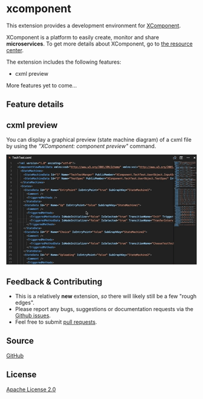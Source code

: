 # xcomponent

This extension provides a development environment for [XComponent](http://www.xcomponent.com/).

XComponent is a platform to easily create, monitor and share **microservices**. To get more details about XComponent, go to [the resource center](https://github.com/xcomponent/xcomponent).

The extension includes the following features:
* cxml preview

More features yet to come...

## Feature details

## cxml preview

You can display a graphical preview (state machine diagram) of a cxml file by using the *"XComponent: component preview"* command.

![cxml preview](https://raw.githubusercontent.com/xcomponent/vscode-xcomponent/master/extension/images/cxml_preview.gif)

## Feedback & Contributing

 * This is a relatively **new** extension, _so_ there will likely still be a few "rough edges"\.
 * Please report any bugs, suggestions or documentation requests via the [Github issues](https://github.com/xcomponent/vscode-xcomponent/issues).
 * Feel free to submit [pull requests](https://github.com/xcomponent/vscode-xcomponent/pulls).

 ## Source

[GitHub](https://github.com/xcomponent/vscode-xcomponent)
                
## License

[Apache License 2.0](https://raw.githubusercontent.com/xcomponent/vscode-xcomponent/master/LICENSE)


